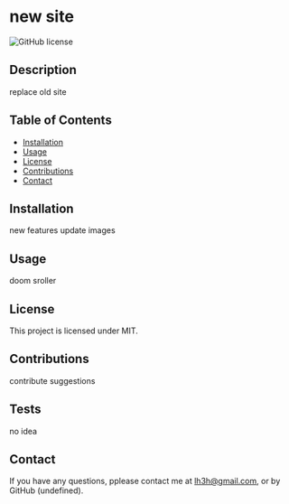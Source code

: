 # new site

![GitHub license](https://img.shields.io/badge/license-MIT-blue.svg)

  ## Description
  
replace old site
  
  ## Table of Contents
  
  - [Installation](#installation)
  - [Usage](#usage)
 - [License](#license)
  - [Contributions](#contributions)
  - [Contact](#contact)
  
  ## Installation
  
  new features update images
  
  ## Usage
  
  doom sroller
  
  ## License 

 This project is licensed under MIT.
  
  ## Contributions
  
  contribute suggestions
  
  ## Tests
  
  no idea
  
  ## Contact

  If you have any questions, pplease contact me at lh3h@gmail.com, or by GitHub (undefined).

